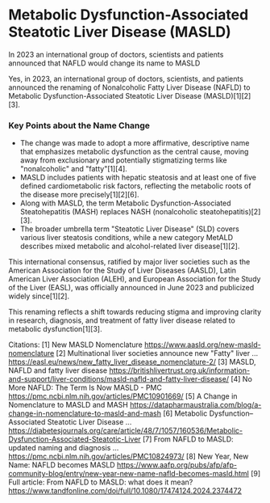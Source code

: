 # Metabolic Dysfunction-Associated Steatotic Liver Disease (MASLD) #

In 2023 an international group of doctors, scientists and patients announced that NAFLD would change its name to MASLD

Yes, in 2023, an international group of doctors, scientists, and patients announced the renaming of Nonalcoholic Fatty Liver Disease (NAFLD) to Metabolic Dysfunction-Associated Steatotic Liver Disease (MASLD)[1][2][3].  

### Key Points about the Name Change
- The change was made to adopt a more affirmative, descriptive name that emphasizes metabolic dysfunction as the central cause, moving away from exclusionary and potentially stigmatizing terms like "nonalcoholic" and "fatty"[1][4].
- MASLD includes patients with hepatic steatosis and at least one of five defined cardiometabolic risk factors, reflecting the metabolic roots of the disease more precisely[1][2][6].
- Along with MASLD, the term Metabolic Dysfunction-Associated Steatohepatitis (MASH) replaces NASH (nonalcoholic steatohepatitis)[2][3].
- The broader umbrella term "Steatotic Liver Disease" (SLD) covers various liver steatosis conditions, while a new category MetALD describes mixed metabolic and alcohol-related liver disease[1][2].

This international consensus, ratified by major liver societies such as the American Association for the Study of Liver Diseases (AASLD), Latin American Liver Association (ALEH), and European Association for the Study of the Liver (EASL), was officially announced in June 2023 and publicized widely since[1][2].

This renaming reflects a shift towards reducing stigma and improving clarity in research, diagnosis, and treatment of fatty liver disease related to metabolic dysfunction[1][3].

Citations:
[1] New MASLD Nomenclature https://www.aasld.org/new-masld-nomenclature
[2] Multinational liver societies announce new "Fatty" liver ... https://easl.eu/news/new_fatty_liver_disease_nomenclature-2/
[3] MASLD, NAFLD and fatty liver disease https://britishlivertrust.org.uk/information-and-support/liver-conditions/masld-nafld-and-fatty-liver-disease/
[4] No More NAFLD: The Term Is Now MASLD - PMC https://pmc.ncbi.nlm.nih.gov/articles/PMC10901669/
[5] A Change in Nomenclature to MASLD and MASH https://datapharmaustralia.com/blog/a-change-in-nomenclature-to-masld-and-mash
[6] Metabolic Dysfunction–Associated Steatotic Liver Disease ... https://diabetesjournals.org/care/article/48/7/1057/160536/Metabolic-Dysfunction-Associated-Steatotic-Liver
[7] From NAFLD to MASLD: updated naming and diagnosis ... https://pmc.ncbi.nlm.nih.gov/articles/PMC10824973/
[8] New Year, New Name: NAFLD becomes MASLD https://www.aafp.org/pubs/afp/afp-community-blog/entry/new-year-new-name-nafld-becomes-masld.html
[9] Full article: From NAFLD to MASLD: what does it mean? https://www.tandfonline.com/doi/full/10.1080/17474124.2024.2374472
